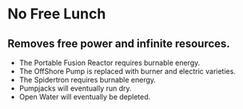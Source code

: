# No Free Lunch
## Removes free power and infinite resources. 

- The Portable Fusion Reactor requires burnable energy.
- The OffShore Pump is replaced with burner and electric varieties.
- The Spidertron requires burnable energy.
- Pumpjacks will eventually run dry.
- Open Water will eventually be depleted. 


